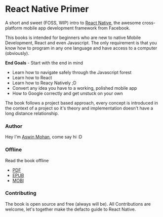 # React Native Primer

A short and sweet \(FOSS, WIP\) intro to [React Native,](https://facebook.github.io/react-native/ "Link to Official Docs") the awesome cross-platform mobile app development framework from Facebook.

This books is intended for beginners who are new to native Mobile Development, React and even Javascript. The only requirement is that you know how to program in any one language and have access to a computer \(obviously\).

**End Goals** - Start with the end in mind

* Learn how to navigate safely through  the Javascript forest
* Learn how to React
* Learn how to Reacy Natively ;D
* Convert any idea you have to a working, polished mobile app
* How to Google correctly and get unstuck on your own

The book follows a project based approach, every concept is introduced in the context of a project so it's theory and implementation doesn't have a long distance relationship.

### Author

Hey I'm [Aswin Mohan](http://aswinmohan.me/), come say hi :D

### Offline

Read the book offline

* [PDF](https://www.gitbook.com/download/pdf/book/aswinmohanme/react-native-primer)
* [EPUB](https://www.gitbook.com/download/epub/book/aswinmohanme/react-native-primer)
* [MOBI](https://www.gitbook.com/download/mobi/book/aswinmohanme/react-native-primer)

### Contributing

The book is open source and free \(always will be\). All Contributions are welcome, let's together make the defacto guide to React Native.

